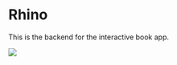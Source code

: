 # Rhino

This is the backend for the interactive book app.

![](http://memeblender.com/wp-content/uploads/2014/04/funny-memes-real-unicorns-have-curves.jpg)
